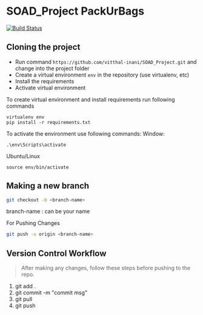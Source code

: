 # SOAD_Project  PackUrBags



[![Build Status](https://travis-ci.com/vitthal-inani/SOAD_Project.svg?branch=master)](https://travis-ci.com/github/vitthal-inani/SOAD_Project)

## Cloning the project  
* Run command `https://github.com/vitthal-inani/SOAD_Project.git` and change into the project folder
* Create a virtual environment `env` in the repository (use virtualenv, etc)
* Install the requirements
* Activate virtual environment

To create virtual environment and install requirements run following commands
```shell script
virtualenv env
pip install -r requirements.txt
```

To activate the environment use following commands:
Window: 
```shell script
.\env\Scripts\activate
```
Ubuntu/Linux
```shell script
source env/bin/activate
```

## Making a new branch
```bash
git checkout -b <branch-name>
```
branch-name : can be your name 

For Pushing Changes
```bash
git push -u origin <branch-name>
```


## Version Control Workflow
> After making any changes, follow these steps before pushing to the repo.
1. git add .
2. git commit -m "commit msg"
3. git pull
4. git push
